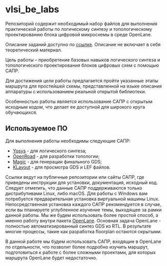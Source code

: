 # vlsi_be_labs
Репозиторий содержит необходимый набор файлов для выполнения практической работы по логическому синтезу и топологическому проектированию блока цифровой микросхемы в среде OpenLane.

Описание заданий доступно по [ссылке](vlsi-be-labs.readthedocs.io/ru/latest/). Описание не включает в себя теоретический материал.

Цель работы – приобретение базовых навыков логического синтеза и топологического проектирования блоков цифровых схем с помощью САПР.

Для достижения цели работы предлагается пройти указанные этапы маршрута для простейшей схемы, представленной на языке описания аппаратуры с использованием реальной открытой библиотеки. 

Особенностью работы является использование САПР с открытым исходным кодом, что делает ее доступной для широкого круга обучающихся.

## Используемое ПО

Для выполнения работы необходимы следующие САПР:

- [Yosys](https://github.com/YosysHQ/yosys) - для логического синтеза;
- [OpenRoad](https://github.com/The-OpenROAD-Project) - для разработки топологии;
- [Magic](http://opencircuitdesign.com/magic/) - для генерации финального GDS;
- [KLayout](https://klayout.de/) - для просмотра GDS и LEF файлов.

Ссылки ведут на публичные репозитории или сайты САПР, где приведены инструкции для установки, документация, исходный код. Следует отметить, что данные САПР поддерживаются только дистрибутивами Linux, либо macOS. Для работы с Windows вам потребуется предварительная установка виртуальной машины Linux. Непосредственная установка каждого САПР рекомендуется в случае, если вы планируете углубленное изучение темы, выходящее за рамки данной работы. Мы же будем использовать более простой способ, а именно работу внутри пакета [OpenLane](https://github.com/The-OpenROAD-Project/OpenLane). Основная задача OpenLane - полностью автоматизированный синтез GDS из RTL. В результате многие процессы, такие как разработка floorplan остаются скрытыми. 

В данной работе мы будем использовать САПР, входящие в OpenLane по отдельности, что позволит более подробно изучить маршрут, подготовиться к работе с более сложными проектами, для которых маршрута OpenLane будет недостаточно. 

